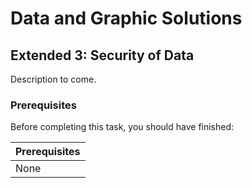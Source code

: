 # Data and Graphic Solutions

## Extended 3: Security of Data

Description to come.

### Prerequisites

Before completing this task, you should have finished:

| Prerequisites |
|---|
| None |
